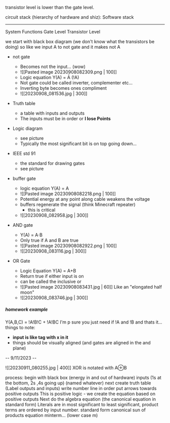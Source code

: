 transistor level is lower than the gate level.

circuit stack (hierarchy of hardware and shiz):
Software stack
______
System
Functions
Gate Level
Transistor Level

we start with black box diagram (we don't know what the transistors be doing) so like we input A to not gate and it makes not A

- not gate
	- Becomes not the input... (wow)
	- ![[Pasted image 20230908082309.png | 100]]
	- Logic equation Y(A) = Ā (!A)
	- Not gate could be called inverter, complementer etc...
	- Inverting byte becomes ones compliment 
	- ![[20230908_081536.jpg | 300]]
- Truth table
	- a table with inputs and outputs
	- The inputs must be in order or **I lose Points**
- Logic diagram
	- see picture
	- Typically the most significant bit is on top going down...
- IEEE std 91 
	- the standard for drawing gates
	- see picture

- buffer gate
	- logic equation Y(A) = A
	- ![[Pasted image 20230908082218.png | 100]] 
	- Potential energy at any point along cable weakens the voltage
	- buffers regenerate the signal (think Minecraft repeater)
		- this is critical
	- ![[20230908_082958.jpg | 300]]

- AND gate
	- Y(A) = A⋅B
	- Only true if A and B are true
	- ![[Pasted image 20230908082922.png | 100]]
	- ![[20230908_083116.jpg | 300]]
- OR Gate
	- Logic Equation Y(A) = A+B
	- Return true if either input is on
	- can be called the inclusive or
	- ![[Pasted image 20230908083431.jpg | 60]] Like an "elongated half moon"
	- ![[20230908_083746.jpg | 300]]



##### homework example
Y(A,B,C) = !A!B!C + !A!BC
I'm p sure you just need if !A and !B and thats it...
things to note:
- **input is like tag with x in it**
- things should be visually aligned (and gates are aligned in the and plane)

-- 9/11/2023 -- 

![[20230911_080255.jpg | 400]]
XOR is notated with A⊕B

process:
	begin with black box (energy in and out of hardware)
		inputs (1s at the bottom, 2s ,4s going up) (named whatever)
	next create truth table (Label outputs and inputs)
		write number line in order
		put arrows towards positive outputs
	This is positive logic - we create the equation based on positive outputs
		Next do the algebra equation (the canonical equation in standard form)
			Literals are in most significant to least significant, product terms are ordered by input number.
			standard form canonical sun of products equation
		minterm... (lower case m)